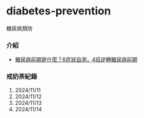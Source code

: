 # diabetes-prevention
糖尿病預防

### 介紹
- [糖尿病前期是什麼？6症狀自測，4招逆轉糖尿病前期](https://www.commonhealth.com.tw/article/85937)

### 戒奶茶紀錄
1. 2024/11/11
2. 2024/11/12
3. 2024/11/13
4. 2024/11/14
